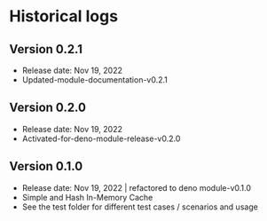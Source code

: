 # Historical logs

## Version 0.2.1

- Release date: Nov 19, 2022
- Updated-module-documentation-v0.2.1

## Version 0.2.0

- Release date: Nov 19, 2022
- Activated-for-deno-module-release-v0.2.0

## Version 0.1.0

- Release date: Nov 19, 2022 | refactored to deno module-v0.1.0
- Simple and Hash In-Memory Cache
- See the test folder for different test cases / scenarios and usage

